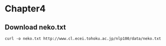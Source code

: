 # Chapter4

## Download neko.txt
```
curl -o neko.txt http://www.cl.ecei.tohoku.ac.jp/nlp100/data/neko.txt
```
